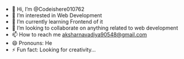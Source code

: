 - 👋 Hi, I’m @Codeishere010762
- 👀 I’m interested in Web Development
- 🌱 I’m currently learning Frontend of it
- 💞️ I’m looking to collaborate on anything related to web development
- 📫 How to reach me aksharnavadiya90548@gmail.com 
- 😄 Pronouns: He
- ⚡ Fun fact: Looking for creativity...

<!---
Codeishere010762/Codeishere010762 is a ✨ special ✨ repository because its `README.md` (this file) appears on your GitHub profile.
You can click the Preview link to take a look at your changes.
--->
